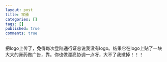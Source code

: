```yaml
---
layout: post
title: 牢骚
categories: []
tags: []
published: true
comments: true
---
```

<p>把logo上传了，免得每次登陆通行证总说我没有logo。结果它在logo上贴了一块大大的膏药做广告，靠。你也做漂亮协调一点呀，大不了我撤掉！！！</p>
